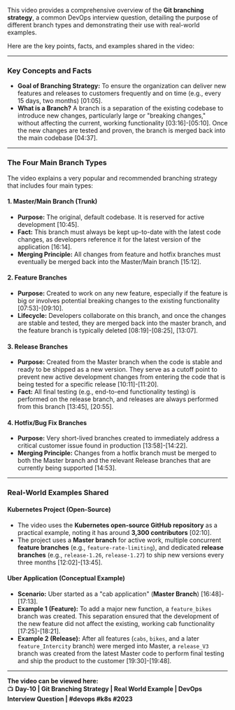 This video provides a comprehensive overview of the **Git branching strategy**, a common DevOps interview question, detailing the purpose of different branch types and demonstrating their use with real-world examples.

Here are the key points, facts, and examples shared in the video:

---

### **Key Concepts and Facts**
* **Goal of Branching Strategy:** To ensure the organization can deliver new features and releases to customers frequently and on time (e.g., every 15 days, two months) [01:05].  
* **What is a Branch?** A branch is a separation of the existing codebase to introduce new changes, particularly large or "breaking changes," without affecting the current, working functionality [03:16]-[05:10]. Once the new changes are tested and proven, the branch is merged back into the main codebase [04:37].

---

### **The Four Main Branch Types**
The video explains a very popular and recommended branching strategy that includes four main types:

#### **1. Master/Main Branch (Trunk)**
* **Purpose:** The original, default codebase. It is reserved for active development [10:45].  
* **Fact:** This branch must always be kept up-to-date with the latest code changes, as developers reference it for the latest version of the application [16:14].  
* **Merging Principle:** All changes from feature and hotfix branches must eventually be merged back into the Master/Main branch [15:12].  

#### **2. Feature Branches**
* **Purpose:** Created to work on any new feature, especially if the feature is big or involves potential breaking changes to the existing functionality [07:53]-[09:10].  
* **Lifecycle:** Developers collaborate on this branch, and once the changes are stable and tested, they are merged back into the master branch, and the feature branch is typically deleted [08:19]-[08:25], [13:07].  

#### **3. Release Branches**
* **Purpose:** Created from the Master branch when the code is stable and ready to be shipped as a new version. They serve as a cutoff point to prevent new active development changes from entering the code that is being tested for a specific release [10:11]-[11:20].  
* **Fact:** All final testing (e.g., end-to-end functionality testing) is performed on the release branch, and releases are always performed from this branch [13:45], [20:55].  

#### **4. Hotfix/Bug Fix Branches**
* **Purpose:** Very short-lived branches created to immediately address a critical customer issue found in production [13:58]-[14:22].  
* **Merging Principle:** Changes from a hotfix branch must be merged to both the Master branch and the relevant Release branches that are currently being supported [14:53].  

---

### **Real-World Examples Shared**

#### **Kubernetes Project (Open-Source)**
* The video uses the **Kubernetes open-source GitHub repository** as a practical example, noting it has around **3,300 contributors** [02:10].  
* The project uses a **Master branch** for active work, multiple concurrent **feature branches** (e.g., `feature-rate-limiting`), and dedicated **release branches** (e.g., `release-1.26`, `release-1.27`) to ship new versions every three months [12:02]-[13:45].  

#### **Uber Application (Conceptual Example)**
* **Scenario:** Uber started as a "cab application" (**Master Branch**) [16:48]-[17:13].  
* **Example 1 (Feature):** To add a major new function, a `feature_bikes` branch was created. This separation ensured that the development of the new feature did not affect the existing, working cab functionality [17:25]-[18:21].  
* **Example 2 (Release):** After all features (`cabs`, `bikes`, and a later `feature_Intercity` branch) were merged into Master, a `release_V3` branch was created from the latest Master code to perform final testing and ship the product to the customer [19:30]-[19:48].  

---

**The video can be viewed here:**  
📺 **Day-10 | Git Branching Strategy | Real World Example | DevOps Interview Question | #devops #k8s #2023**
